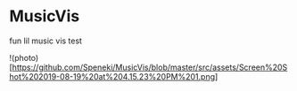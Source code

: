 # MusicVis

fun lil music vis test

!(photo)[https://github.com/Speneki/MusicVis/blob/master/src/assets/Screen%20Shot%202019-08-19%20at%204.15.23%20PM%201.png]
